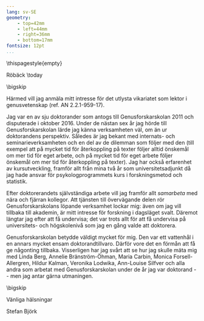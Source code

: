 ```yaml
---
lang: sv-SE
geometry:
    - top=42mm
    - left=44mm
    - right=36mm
    - bottom=17mm
fontsize: 12pt
...
```


\thispagestyle{empty}

Röbäck \today

\bigskip

Härmed vill jag anmäla mitt intresse för det utlysta vikariatet som lektor i genusvetenskap (ref. AN 2.2.1-959-17).

Jag var en av sju doktorander som antogs till Genusforskarskolan 2011 och disputerade i oktober 2016. Under de nästan sex år jag hörde till Genusforskarskolan lärde jag känna verksamheten väl, om än ur doktorandens perspektiv. Således är jag bekant med internats- och seminarieverksamheten och en del av de dilemman som följer med den (till exempel att på mycket tid för återkoppling på texter följer alltid önskemål om mer tid för eget arbete, och på mycket tid för eget arbete följer önskemål om mer tid för återkoppling på texter). Jag har också erfarenhet av kursutveckling, framför allt från mina två år som universitetsadjunkt då jag hade ansvar för psykologprogrammets kurs i forskningsmetod och statistik.

Efter doktorerandets självständiga arbete vill jag framför allt *samarbeta* med nära och fjärran kollegor. Att tjänsten till övervägande delen rör Genusforskarskolans löpande verksamhet lockar mig: även om jag vill tillbaka till akademin, är mitt intresse för forskning i dagsläget svalt. Däremot längtar jag efter att få undervisa; det var trots allt för att få undervisa på universitets- och högskolenivå som jag en gång valde att doktorera.

Genusforskarskolan betydde väldigt mycket för mig. Den var ett vattenhål i en annars mycket ensam doktorandtillvaro. Därför vore det en förmån att få ge någonting tillbaka. Visserligen har jag svårt att se hur jag skulle mäta mig med Linda Berg, Annelie Bränström-Öhman, Maria Carbin, Monica Forsell-Allergren, Hildur Kalman, Veronika Lodwika, Ann-Louise Silfver och alla andra som arbetat med Genusforskarskolan under de år jag var doktorand -- men jag antar gärna utmaningen.

\bigskip

Vänliga hälsningar

Stefan Björk